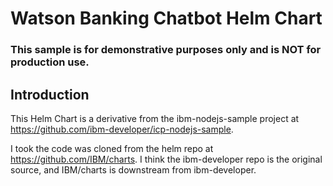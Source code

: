 # Watson Banking Chatbot Helm Chart

### This sample is for demonstrative purposes only and is NOT for production use. ###

## Introduction
This Helm Chart is a derivative from the ibm-nodejs-sample project at https://github.com/ibm-developer/icp-nodejs-sample.

I took the code was cloned from the helm repo at https://github.com/IBM/charts. I think the ibm-developer repo is the original source, and IBM/charts is downstream from ibm-developer.
